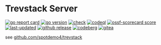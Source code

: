 # Trevstack Server

[![go report card](https://img.shields.io/badge/go%20report-A%2B-brightgreen?logo=Go&logoColor=%2389dceb&label=go%20report&labelColor=%2311111b)](https://www.goreportcard.com/report/github.com/spotdemo4/ts-server)
[![go version](https://img.shields.io/github/go-mod/go-version/spotdemo4/ts-server?logo=Go&logoColor=%2389dceb&label=go%20version&labelColor=%2311111b&color=%23313244)](https://go.dev/)
[![check](https://img.shields.io/github/actions/workflow/status/spotdemo4/ts-server/check.yaml?logo=GitHub&logoColor=%23cdd6f4&label=check&labelColor=%2311111b)](https://github.com/spotdemo4/ts-server/actions/workflows/check.yaml)
[![codeql](https://img.shields.io/github/actions/workflow/status/spotdemo4/ts-server/codeql.yaml?logo=GitHub&logoColor=%23cdd6f4&label=codeql&labelColor=%2311111b)](https://github.com/spotdemo4/ts-server/actions/workflows/codeql.yaml)
[![ossf-scorecard score](https://img.shields.io/ossf-scorecard/github.com/spotdemo4/ts-server?label=ossf%20score&labelColor=%2311111b)](https://scorecard.dev/viewer/?uri=github.com/spotdemo4/ts-server)
[![last-updated](https://img.shields.io/badge/dynamic/json?url=https%3A%2F%2Fapi.github.com%2Frepos%2Fspotdemo4%2Fts-server%2Factions%2Fworkflows%2F169672507%2Fruns%3Fstatus%3Dcompleted%26conclusion%3Dsuccess%26per_page%3D1&query=%24.workflow_runs%5B0%5D.run_started_at&style=flat&logo=nixos&logoColor=%2389dceb&label=last%20updated&labelColor=%2311111b&color=%23313244)](https://github.com/spotdemo4/ts-server/actions/workflows/update.yaml)
[![github release](https://img.shields.io/github/v/release/spotdemo4/ts-server?labelColor=%2311111b)](https://github.com/spotdemo4/ts-server/releases/latest)
[![codeberg](https://img.shields.io/badge/codeberg-%23585b70?logo=codeberg&logoColor=%2389dceb&label=source&labelColor=%2311111b)](https://codeberg.org/spotdemo4/ts-server)
[![gitea](https://img.shields.io/badge/gitea-%23585b70?logo=gitea&logoColor=%2389dceb&label=source&labelColor=%2311111b)](https://gitea.com/spotdemo4/ts-server)

see [github.com/spotdemo4/trevstack](https://github.com/spotdemo4/trevstack)
